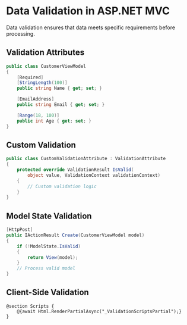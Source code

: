 # Data Validation in ASP.NET MVC

Data validation ensures that data meets specific requirements before processing.

## Validation Attributes

```csharp
public class CustomerViewModel
{
    [Required]
    [StringLength(100)]
    public string Name { get; set; }

    [EmailAddress]
    public string Email { get; set; }

    [Range(18, 100)]
    public int Age { get; set; }
}
```

## Custom Validation

```csharp
public class CustomValidationAttribute : ValidationAttribute
{
    protected override ValidationResult IsValid(
        object value, ValidationContext validationContext)
    {
        // Custom validation logic
    }
}
```

## Model State Validation

```csharp
[HttpPost]
public IActionResult Create(CustomerViewModel model)
{
    if (!ModelState.IsValid)
    {
        return View(model);
    }
    // Process valid model
}
```

## Client-Side Validation
```cshtml
@section Scripts {
    @{await Html.RenderPartialAsync("_ValidationScriptsPartial");}
}
```
